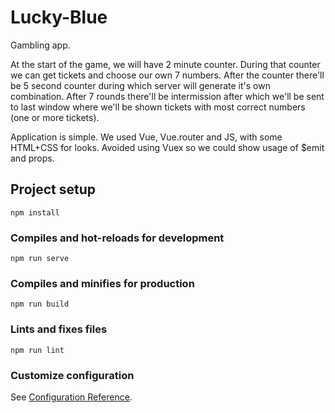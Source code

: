 # Lucky-Blue

Gambling app.

At the start of the game, we will have 2 minute counter. During that counter we can get tickets and choose our own 7 numbers. After the counter there'll be 5 second counter during which server will generate it's own combination.
After 7 rounds there'll be intermission after which we'll be sent to last window where we'll be shown tickets with most correct numbers (one or more tickets).

Application is simple. We used Vue, Vue.router and JS, with some HTML+CSS for looks.
Avoided using Vuex so we could show usage of $emit and props.

## Project setup
```
npm install
```

### Compiles and hot-reloads for development
```
npm run serve
```

### Compiles and minifies for production
```
npm run build
```

### Lints and fixes files
```
npm run lint
```

### Customize configuration
See [Configuration Reference](https://cli.vuejs.org/config/).
